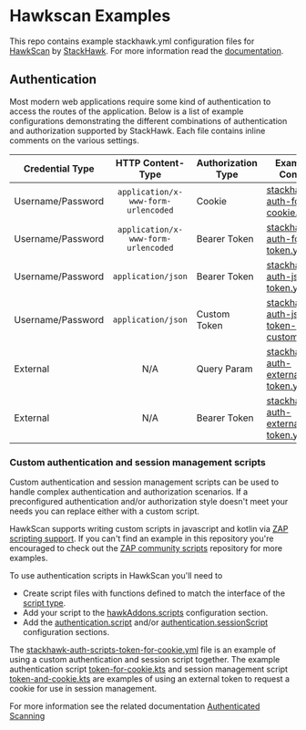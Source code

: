 # Hawkscan Examples

This repo contains example stackhawk.yml configuration files for [HawkScan](https://hub.docker.com/r/stackhawk/hawkscan/)
 by [StackHawk](https://www.stackhawk.com/). For more information read the [documentation](https://docs.stackhawk.com/).
 
 
## Authentication

Most modern web applications require some kind of authentication to access the 
routes of the application. Below is a list of example configurations demonstrating
the different combinations of authentication and authorization supported by StackHawk.
Each file contains inline comments on the various settings.


|Credential Type|HTTP Content-Type|Authorization Type|Example Config|
|-----------------|:---------------:|------------------|--------------|
|Username/Password|`application/x-www-form-urlencoded`|Cookie|[stackhawk-auth-form-cookie.yml](configs/authentication/stackhawk-auth-form-cookie.yml)|
|Username/Password|`application/x-www-form-urlencoded`|Bearer Token|[stackhawk-auth-form-token.yml](configs/authentication/stackhawk-auth-form-token.yml)|
|Username/Password|`application/json`|Bearer Token|[stackhawk-auth-json-token.yml](configs/authentication/stackhawk-auth-json-token.yml)|
|Username/Password|`application/json`|Custom Token|[stackhawk-auth-json-token-custom1.yml](configs/authentication/stackhawk-auth-json-token-custom1.yml)|
|External|N/A|Query Param|[stackhawk-auth-external-token.yml](configs/authentication/stackhawk-auth-external-token.yml)|
|External|N/A|Bearer Token|[stackhawk-auth-external-token.yml](configs/authentication/stackhawk-auth-external-token-header.yml)|

### Custom authentication and session management scripts

Custom authentication and session management scripts can be used to handle complex authentication and authorization scenarios.
If a preconfigured authentication and/or authorization style doesn't meet your needs you can replace either with a custom script.

HawkScan supports writing custom scripts in javascript and kotlin via [ZAP scripting support](https://www.zaproxy.org/docs/desktop/start/features/scripts/).
If you can't find an example in this repository you're encouraged to check out the [ZAP community scripts](https://github.com/zaproxy/community-scripts) repository for more examples.

To use authentication scripts in HawkScan you'll need to

- Create script files with functions defined to match the interface of the [script type](https://www.zaproxy.org/docs/desktop/start/features/scripts/).
- Add your script to the [hawkAddons.scripts](https://docs.stackhawk.com/hawkscan/configuration/#hawkaddonscripts) configuration section.
- Add the [authentication.script](https://docs.stackhawk.com/hawkscan/configuration/#appauthenticationscript) and/or [authentication.sessionScript](https://docs.stackhawk.com/hawkscan/configuration/#appauthenticationsessionscript) configuration sections.

The [stackhawk-auth-scripts-token-for-cookie.yml](configs/authentication/stackhawk-auth-scripts-token-for-cookie.yml) file is an example of using a custom
authentication and session script together. The example authentication script [token-for-cookie.kts](scripts/examples/authentication/token-for-cookie.kts) and
session management script [token-and-cookie.kts](scripts/examples/session/token-and-cookie.kts) are examples of using an external token to request a cookie for
use in session management. 


For more information see the related documentation [Authenticated Scanning](https://docs.stackhawk.com/hawkscan/configuration/authenticated-scanning.html)